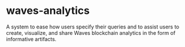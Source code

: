 # waves-analytics
A system to ease how users specify their queries and to assist users to create, visualize, and share Waves blockchain analytics in the form of informative artifacts.
